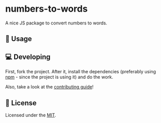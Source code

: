 # numbers-to-words
A nice JS package to convert numbers to words.


## :closed_book: Usage


## :computer: Developing
First, fork the project. After it, install the dependencies (preferably using [npm](https://npmjs.com/) - since the project is using it) and do the work.

Also, take a look at the [contributing guide](https://github.com/jlozovei/numbers-to-words/blob/master/.github/CONTRIBUTING.md)!


## :closed_lock_with_key: License
Licensed under the [MIT](https://github.com/jlozovei/numbers-to-words/blob/master/LICENSE).

